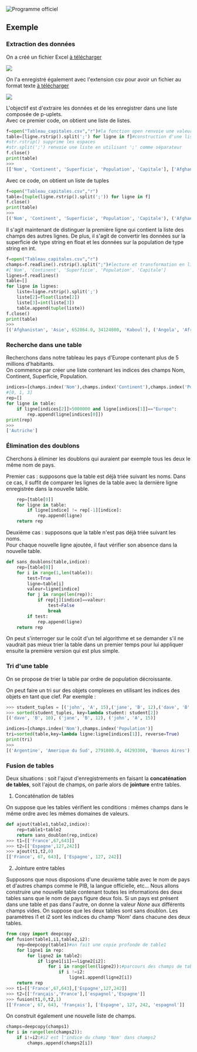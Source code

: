 ![Programme officiel ](assets/bo2.png)

## Exemple

### Extraction des données

On a créé un fichier Excel [à télécharger](assets/Tableau_capitales.xlsx)		

![](assets/Image_Excel.png)	

On l'a enregistré également avec l'extension csv pour avoir un fichier au format texte [à télécharger](assets/Tableau_capitales.csv)

![](assets/Image_csv.png)

L'objectif est d'extraire les données et de les enregistrer dans une liste composée de p-uplets.    
Avec ce premier code, on obtient une liste de listes.

```python
f=open("Tableau_capitales.csv","r")#la fonction open renvoie une valeur affectée à la variable f
table=[ligne.rstrip().split(';') for ligne in f]#construction d'une liste par compréhension
#str.rstrip() supprime les espaces
#str.split(';') renvoie une liste en utilisant ';' comme séparateur
f.close()
print(table)
>>>
[['Nom', 'Continent', 'Superficie', 'Population', 'Capitale'], ['Afghanistan', 'Asie', '652864.0', '34124800', 'Kaboul'], ['Angola', 'Afrique', '1246700.0', '30355900', 'Luanda'], ['Albanie', 'Europe', '28748.0', '2048000', 'Tirana'], ['Andorre', 'Europe', '468.0', '85600', 'Andorre-la-Vieille'], ['Argentine', 'Amerique du Sud', '2791800.0', '44293300', 'Buenos Aires'], ['Armenie', 'Asie', '29800.0', '3045200', 'Erevan'], ['Australie', 'Oceanie', '7692060.0', '23470100', 'Canberra'], ['Autriche', 'Europe', '83871.0', '8754400', 'Vienne']]
```

Avec ce code, on obtient un liste de tuples

```python
f=open("Tableau_capitales.csv","r")
table=[tuple(ligne.rstrip().split(';')) for ligne in f]
f.close()
print(table)
>>>
[('Nom', 'Continent', 'Superficie', 'Population', 'Capitale'), ('Afghanistan', 'Asie', '652864.0', '34124800', 'Kaboul'), ('Angola', 'Afrique', '1246700.0', '30355900', 'Luanda'), ('Albanie', 'Europe', '28748.0', '2048000', 'Tirana'), ('Andorre', 'Europe', '468.0', '85600', 'Andorre-la-Vieille'), ('Argentine', 'Amerique du Sud', '2791800.0', '44293300', 'Buenos Aires'), ('Armenie', 'Asie', '29800.0', '3045200', 'Erevan'), ('Australie', 'Oceanie', '7692060.0', '23470100', 'Canberra'), ('Autriche', 'Europe', '83871.0', '8754400', 'Vienne')]
```
Il s'agit maintenant de distinguer la première ligne qui contient la liste des champs des autres lignes. De plus, il s'agit de convertir les données sur la superficie de type string en float et les données sur la population de type string en int.

```python
f=open("Tableau_capitales.csv","r")
champs=f.readline().rstrip().split(";")#lecture et transformation en liste de la première ligne
#['Nom', 'Continent', 'Superficie', 'Population', 'Capitale']
lignes=f.readlines()
table=[]
for ligne in lignes:
    liste=ligne.rstrip().split(';')
    liste[2]=float(liste[2])
    liste[3]=int(liste[3])
    table.append(tuple(liste))
f.close()
print(table)
>>>
[('Afghanistan', 'Asie', 652864.0, 34124800, 'Kaboul'), ('Angola', 'Afrique', 1246700.0, 30355900, 'Luanda'), ('Albanie', 'Europe', 28748.0, 2048000, 'Tirana'), ('Andorre', 'Europe', 468.0, 85600, 'Andorre-la-Vieille'), ('Argentine', 'Amerique du Sud', 2791800.0, 44293300, 'Buenos Aires'), ('Armenie', 'Asie', 29800.0, 3045200, 'Erevan'), ('Australie', 'Oceanie', 7692060.0, 23470100, 'Canberra'), ('Autriche', 'Europe', 83871.0, 8754400, 'Vienne')]
```
### Recherche dans une table

Recherchons dans notre tableau les pays d'Europe contenant plus de 5 millions d'habitants.   
On commence par créer une liste contenant les indices des champs Nom, Continent, Superficie, Population.  

```python
indices=[champs.index('Nom'),champs.index('Continent'),champs.index('Population')]         
#[0, 1, 3]
rep=[]
for ligne in table:
    if ligne[indices[2]]>5000000 and ligne[indices[1]]=="Europe":
        rep.append(ligne[indices[0]])
print(rep)
>>>
['Autriche']
```
### Élimination des doublons

Cherchons à éliminer les doublons qui auraient par exemple tous les deux le même nom de pays.   

Premier cas : supposons que la table est déjà triée suivant les noms. 
Dans ce cas, il suffit de comparer les lignes de la table avec la dernière ligne enregistrée dans la nouvelle table.

```python
    rep=[table[0]]
    for ligne in table:
        if ligne[indice] != rep[-1][indice]:
            rep.append(ligne)
    return rep
```

Deuxième cas : supposons que la table n'est pas déjà triée suivant les noms.     
Pour chaque nouvelle ligne ajoutée, il faut vérifier son absence dans la nouvelle table.

```python
def sans_doublons(table,indice):
    rep=[table[0]]
    for i in range(1,len(table)):
        test=True
        ligne=table[i]
        valeur=ligne[indice]
        for j in range(len(rep)):
            if rep[j][indice]==valeur:
                test=False
                break
        if test:
            rep.append(ligne)
    return rep
```

On peut s'interroger sur le coût d'un tel algorithme et se demander s'il ne vaudrait pas mieux trier la table dans un premier temps pour lui appliquer ensuite la première version qui est plus simple.

### Tri d'une table

On se propose de trier la table par ordre de population décroissante.    

On peut faire un tri sur des objets complexes en utilisant les indices des objets en tant que clef.
Par exemple :

```python
>>> student_tuples = [('john', 'A', 15),('jane', 'B', 12),('dave', 'B', 10)]
>>> sorted(student_tuples, key=lambda student: student[2])
[('dave', 'B', 10), ('jane', 'B', 12), ('john', 'A', 15)]
```
```python
indices=[champs.index('Nom'),champs.index('Population')]         
tri=sorted(table,key=lambda ligne:ligne[indices[1]], reverse=True)
print(tri)
>>>
[('Argentine', 'Amerique du Sud', 2791800.0, 44293300, 'Buenos Aires'), ('Afghanistan', 'Asie', 652864.0, 34124800, 'Kaboul'), ('Angola', 'Afrique', 1246700.0, 30355900, 'Luanda'), ('Australie', 'Oceanie', 7692060.0, 23470100, 'Canberra'), ('Autriche', 'Europe', 83871.0, 8754400, 'Vienne'), ('Armenie', 'Asie', 29800.0, 3045200, 'Erevan'), ('Albanie', 'Europe', 28748.0, 2048000, 'Tirana'), ('Andorre', 'Europe', 468.0, 85600, 'Andorre-la-Vieille')]
```
### Fusion de tables

Deux situations : soit l'ajout d'enregistrements en faisant la **concaténation de tables**, soit l'ajout de champs, on parle alors de **jointure** entre tables.

1. Concaténation de tables

On suppose que les tables vérifient les conditions : mêmes champs dans le même ordre avec les mêmes domaines de valeurs.
```python
def ajout(table1,table2,indice):
    rep=table1+table2
    return sans_doublon(rep,indice)
>>> t1=[['France',67,643]]
>>> t2=[['Espagne',127,242]]
>>> ajout(t1,t2,0)
[['France', 67, 643], ['Espagne', 127, 242]]
```

2. Jointure entre tables

Supposons que nous disposions d'une deuxième table avec le nom de pays et d'autres champs comme le PIB, la langue officielle, etc... Nous allons construire une nouvelle table contenant toutes les informations des deux tables sans que le nom de pays figure deux fois. Si un pays est présent dans une table et pas dans l'autre, on donne la valeur *None* aux différents champs vides. On suppose que les deux tables sont sans doublon.
Les paramètres i1 et i2 sont les indices du champ 'Nom' dans chacune des deux tables.

```python
from copy import deepcopy
def fusion(table1,i1,table2,i2):
    rep=deepcopy(table1)#on fait une copie profonde de table1
    for ligne1 in rep:
        for ligne2 in table2:
            if ligne1[i1]==ligne2[i2]:
                for i in range(len(ligne2)):#parcours des champs de table2
                    if i !=i2:
                        ligne1.append(ligne2[i])
    return rep
>>> t1=[['France',67,643],['Espagne',127,242]]
>>> t2=[['français','France'],['espagnol','Espagne']]
>>> fusion(t1,0,t2,1)
[['France', 67, 643, 'français'], ['Espagne', 127, 242, 'espagnol']]
```

On construit également une nouvelle liste de champs.

```python
champs=deepcopy(champs1)
for i in range(len(champs2)):
    if i!=i2:#i2 est l'indice du champ 'Nom' dans champs2
        champs.append(champs2[i])
```
